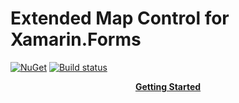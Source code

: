 # Extended Map Control for Xamarin.Forms
[![NuGet](https://badge.fury.io/nu/TK.CustomMap.svg)](https://www.nuget.org/packages/TK.CustomMap/) [![Build status](https://ci.appveyor.com/api/projects/status/g2pv4rckrudbsm2h?svg=true)](https://ci.appveyor.com/project/TorbenK/tk-custommap)

<p align="center">
  <a href="http://torbenk.github.io/TK.CustomMap/">
    <b>Getting Started</b>
  </a>
</p>
